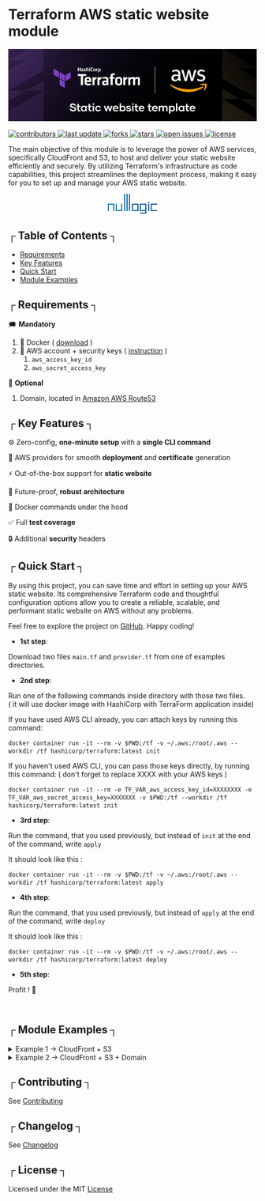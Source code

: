 # Terraform AWS static website module

<p>
   <a href="#">
       <img alt="Logo" src="https://github.com/nulllogic/terraform-aws-website-static-cloudfront-s3/raw/master/.imgs/header.png" />
   </a>
</p>

<!-- Badges -->
<p>
  <a href="https://github.com/nulllogic/terraform-aws-website-static-cloudfront-s3/graphs/contributors">
    <img src="https://img.shields.io/github/contributors/nulllogic/terraform-aws-website-static-cloudfront-s3" alt="contributors" />
  </a>
  <a href="">
    <img src="https://img.shields.io/github/last-commit/nulllogic/terraform-aws-website-static-cloudfront-s3" alt="last update" />
  </a>
  <a href="https://github.com/nulllogic/terraform-aws-website-static-cloudfront-s3/network/members">
    <img src="https://img.shields.io/github/forks/nulllogic/terraform-aws-website-static-cloudfront-s3" alt="forks" />
  </a>
  <a href="https://github.com/nulllogic/terraform-aws-website-static-cloudfront-s3/stargazers">
    <img src="https://img.shields.io/github/stars/nulllogic/terraform-aws-website-static-cloudfront-s3" alt="stars" />
  </a>
  <a href="https://github.com/nulllogic/terraform-aws-website-static-cloudfront-s3/issues/">
    <img src="https://img.shields.io/github/issues/nulllogic/terraform-aws-website-static-cloudfront-s3" alt="open issues" />
  </a>
  <a href="https://github.com/nulllogic/terraform-aws-website-static-cloudfront-s3/blob/master/LICENSE">
    <img src="https://img.shields.io/github/license/nulllogic/terraform-aws-website-static-cloudfront-s3" alt="license" />
  </a>
</p>

<p align="left">The main objective of this module is to leverage the power of AWS services, specifically CloudFront and S3, to host and deliver your static website efficiently and securely. By utilizing Terraform's infrastructure as code capabilities, this project streamlines the deployment process, making it easy for you to set up and manage your AWS static website.</p>

<p align="center">
  <a href="https://nulllogic.net/">
    <picture>
      <source media="(prefers-color-scheme: dark)" srcset="https://github.com/nulllogic/terraform-aws-website-static-cloudfront-s3/raw/master/.imgs/logo.png">
      <img alt="NullLogic" src="https://github.com/nulllogic/terraform-aws-website-static-cloudfront-s3/raw/master/.imgs/logo.png">
    </picture>
  </a>
</p>

## ┌ Table of Contents ┐

- [Requirements](#-requirements-)
- [Key Features](#-key-features-)
- [Quick Start](#-quick-start-)
- [Module Examples](#-module-examples-)

<!-- Requirements -->
<a name="-requirements-" />

## ┌ Requirements ┐

<p>🗯️ <strong>Mandatory</strong></p>

1. 🐳 Docker ( [download](https://docs.docker.com/get-docker/) )
2. 🤖 AWS account + security keys ( [instruction](https://aws.amazon.com/blogs/security/wheres-my-secret-access-key/) )
   1. `aws_access_key_id`
   2. `aws_secret_access_key`

<p>💭️ <strong>Optional</strong></p>

1. Domain, located in [Amazon AWS Route53](https://aws.amazon.com/route53/)

<!-- Key Features -->
<a name="-key-features-" />

## ┌ Key Features ┐

⚙️ Zero-config, **one-minute setup** with a **single CLI command**

🔐 AWS providers for smooth **deployment** and **certificate** generation

⚡ Out-of-the-box support for **static website**

💪 Future-proof, **robust architecture**

🐳 Docker commands under the hood 

✅ Full **test coverage**

🔒 Additional **security** headers

<!-- Quick Start -->
<a name="-quick-start-" />


## ┌ Quick Start ┐

By using this project, you can save time and effort in setting up your AWS static website. Its comprehensive Terraform code and thoughtful configuration options allow you to create a reliable, scalable, and performant static website on AWS without any problems.

Feel free to explore the project on [GitHub](https://github.com/nulllogic/terraform-aws-website-static-cloudfront-s3). Happy coding!

- <strong>1st step</strong>:

Download two files `main.tf` and `provider.tf` from one of examples directories.

- <strong>2nd step</strong>:

Run one of the following commands inside directory with those two files. <br />
( it will use docker image with HashiCorp with TerraForm application inside)

If you have used AWS CLI already, you can attach keys by running this command:

```
docker container run -it --rm -v $PWD:/tf -v ~/.aws:/root/.aws --workdir /tf hashicorp/terraform:latest init
```

If you haven't used AWS CLI, you can pass those keys directly, by running this command:
( don't forget to replace XXXX with your AWS keys )
```
docker container run -it --rm -e TF_VAR_aws_access_key_id=XXXXXXXX -e TF_VAR_aws_secret_access_key=XXXXXXX -v $PWD:/tf --workdir /tf hashicorp/terraform:latest init
```

- <strong>3rd step</strong>:

Run the command, that you used previously, but instead of `init` at the end of the command, write `apply`

It should look like this :
```
docker container run -it --rm -v $PWD:/tf -v ~/.aws:/root/.aws --workdir /tf hashicorp/terraform:latest apply
```

- <strong>4th step</strong>:

Run the command, that you used previously, but instead of `apply` at the end of the command, write `deploy`

It should look like this :
```
docker container run -it --rm -v $PWD:/tf -v ~/.aws:/root/.aws --workdir /tf hashicorp/terraform:latest deploy
```

- <strong>5th step</strong>:

Profit ! 💪

<br/>

<!-- Module Examples -->
<a name="-module-examples-" />

## ┌ Module Examples ┐

<details>
  <summary>Example 1 -> CloudFront + S3</summary>
    <p>

   ```hcl
  module "website-static-cloudfront-s3" {
    source  = "nulllogic/website-static-cloudfront-s3/aws"

    tags = {
       Environment = "dev"
       Terraform   = "true"
    }
  } 
   ```
   </p>
  <br />
  <img alt="Example 1" src="https://github.com/nulllogic/terraform-aws-website-static-cloudfront-s3/raw/master/.imgs/example1.png" />
</details>

<details> 
<summary>Example 2 -> CloudFront + S3 + Domain</summary>
  <p>

  ```hcl
  module "website-static-cloudfront-s3" {
    source  = "nulllogic/website-static-cloudfront-s3/aws"

    route53 = {
      domain = "example.com"
    }

    tags = {
       Environment = "dev"
       Terraform   = "true"
    }
  } 
   ```
  </p>
  <br />
  <img alt="Example 2" src="https://github.com/nulllogic/terraform-aws-website-static-cloudfront-s3/raw/master/.imgs/example2.png" />
</details>


## ┌ Contributing ┐

See [Contributing](https://github.com/nulllogic/terraform-aws-website-static-cloudfront-s3/tree/master/CONTRIBUTING.md)

## ┌ Changelog ┐

See [Changelog](https://github.com/nulllogic/terraform-aws-website-static-cloudfront-s3/tree/master/CHANGELOG.md)

## ┌ License ┐

Licensed under the MIT [License](https://github.com/nulllogic/terraform-aws-website-static-cloudfront-s3/tree/master/LICENSE.md)
